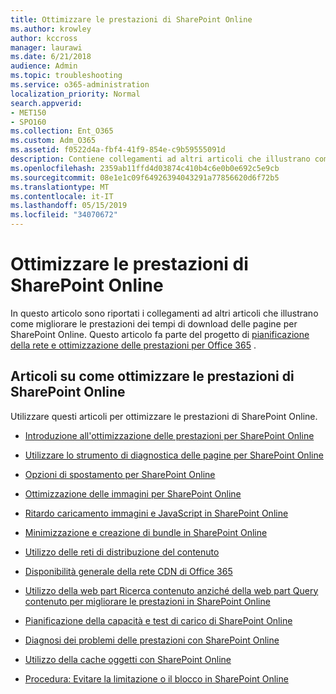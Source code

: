 ```yaml
---
title: Ottimizzare le prestazioni di SharePoint Online
ms.author: krowley
author: kccross
manager: laurawi
ms.date: 6/21/2018
audience: Admin
ms.topic: troubleshooting
ms.service: o365-administration
localization_priority: Normal
search.appverid:
- MET150
- SPO160
ms.collection: Ent_O365
ms.custom: Adm_O365
ms.assetid: f0522d4a-fbf4-41f9-854e-c9b59555091d
description: Contiene collegamenti ad altri articoli che illustrano come migliorare le prestazioni dei tempi di download delle pagine per SharePoint Online.
ms.openlocfilehash: 2359ab11ffd4d03874c410b4c6e0b0e692c5e9cb
ms.sourcegitcommit: 08e1e1c09f64926394043291a77856620d6f72b5
ms.translationtype: MT
ms.contentlocale: it-IT
ms.lasthandoff: 05/15/2019
ms.locfileid: "34070672"
---
```

# <a name="tune-sharepoint-online-performance"></a>Ottimizzare le prestazioni di SharePoint Online

In questo articolo sono riportati i collegamenti ad altri articoli che illustrano come migliorare le prestazioni dei tempi di download delle pagine per SharePoint Online. Questo articolo fa parte del progetto di [pianificazione della rete e ottimizzazione delle prestazioni per Office 365](https://aka.ms/tune) .
   
## <a name="articles-about-fine-tuning-sharepoint-online-performance"></a>Articoli su come ottimizzare le prestazioni di SharePoint Online

Utilizzare questi articoli per ottimizzare le prestazioni di SharePoint Online.
  
- [Introduzione all'ottimizzazione delle prestazioni per SharePoint Online](introduction-to-performance-tuning-for-sharepoint-online.md)
    
- [Utilizzare lo strumento di diagnostica delle pagine per SharePoint Online](page-diagnostics-for-spo.md)
    
- [Opzioni di spostamento per SharePoint Online](navigation-options-for-sharepoint-online.md)
    
- [Ottimizzazione delle immagini per SharePoint Online](image-optimization-for-sharepoint-online.md)
    
- [Ritardo caricamento immagini e JavaScript in SharePoint Online](delay-loading-images-and-javascript-in-sharepoint-online.md)
    
- [Minimizzazione e creazione di bundle in SharePoint Online](minification-and-bundling-in-sharepoint-online.md)
    
- [Utilizzo delle reti di distribuzione del contenuto](using-content-delivery-networks-with-sharepoint-online.md)
    
 - [Disponibilità generale della rete CDN di Office 365](https://dev.office.com/blogs/general-availability-of-office-365-cdn)
    
- [Utilizzo della web part Ricerca contenuto anziché della web part Query contenuto per migliorare le prestazioni in SharePoint Online](using-content-search-web-part-instead-of-content-query-web-part-to-improve-perfo.md)
    
- [Pianificazione della capacità e test di carico di SharePoint Online](capacity-planning-and-load-testing-sharepoint-online.md)
    
- [Diagnosi dei problemi delle prestazioni con SharePoint Online](diagnosing-performance-issues-with-sharepoint-online.md)
    
- [Utilizzo della cache oggetti con SharePoint Online](using-the-object-cache-with-sharepoint-online.md)
    
- [Procedura: Evitare la limitazione o il blocco in SharePoint Online](https://msdn.microsoft.com/en-us/library/office/dn889829.aspx)
    

